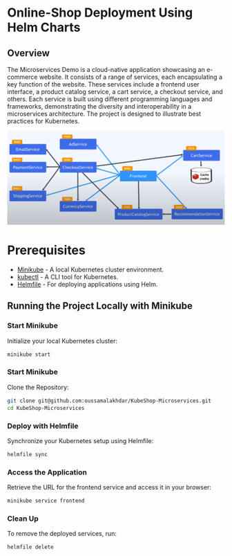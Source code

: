 # Online-Shop Deployment Using Helm Charts

## Overview
The Microservices Demo is a cloud-native application showcasing an e-commerce website. It consists of a range of services, each encapsulating a key function of the website. These services include a frontend user interface, a product catalog service, a cart service, a checkout service, and others. Each service is built using different programming languages and frameworks, demonstrating the diversity and interoperability in a microservices architecture. The project is designed to illustrate best practices for Kubernetes.

![My Image](diagram.png)

# Prerequisites
- [Minikube](https://minikube.sigs.k8s.io/docs/start/) - A local Kubernetes cluster environment.
- [kubectl](https://kubernetes.io/docs/tasks/tools/) - A CLI tool for Kubernetes.
- [Helmfile](https://github.com/roboll/helmfile) - For deploying applications using Helm.

## Running the Project Locally with Minikube

### Start Minikube
Initialize your local Kubernetes cluster:
```bash
minikube start
```

### Start Minikube
Clone the Repository:
```bash
git clone git@github.com:oussamalakhdar/KubeShop-Microservices.git
cd KubeShop-Microservices
```

### Deploy with Helmfile
Synchronize your Kubernetes setup using Helmfile:
```bash
helmfile sync
```

### Access the Application
Retrieve the URL for the frontend service and access it in your browser:
```bash
minikube service frontend
```

### Clean Up
To remove the deployed services, run:
```bash
helmfile delete
```
